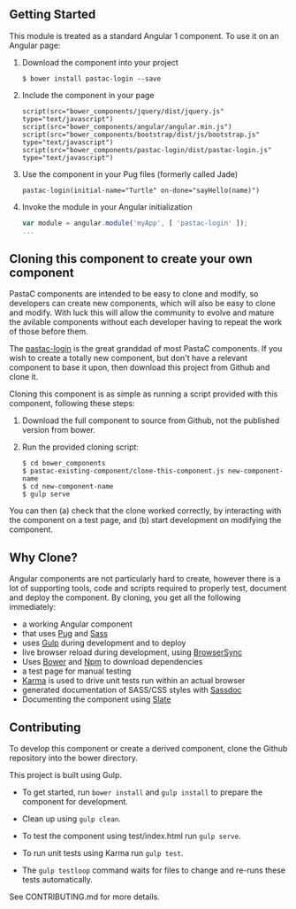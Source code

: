 ## Getting Started
This module is treated as a standard Angular 1 component. To use it on an Angular page:

1. Download the component into your project

    ```shell
    $ bower install pastac-login --save  
    ```

1. Include the component in your page

    ```pug
    script(src="bower_components/jquery/dist/jquery.js" type="text/javascript")  
    script(src="bower_components/angular/angular.min.js")  
    script(src="bower_components/bootstrap/dist/js/bootstrap.js" type="text/javascript")  
    script(src="bower_components/pastac-login/dist/pastac-login.js" type="text/javascript")  
    ```

1. Use the component in your Pug files (formerly called Jade)  

    ```pug
    pastac-login(initial-name="Turtle" on-done="sayHello(name)")  
    ```


1. Invoke the module in your Angular initialization

    ```javascript
    var module = angular.module('myApp', [ 'pastac-login' ]);  
    ...
    ```


## Cloning this component to create your own component
PastaC components are intended to be easy to clone and modify, so developers can create new components,
which will also be easy to clone and modify. With luck this will allow the community to evolve and
mature the avilable components without each developer having to repeat the work of those before them.

The [pastac-login](https://github.com/tooltwist/pastac-login) is the great granddad
of most PastaC components. If you wish to create a totally new component, but don't have a relevant
component to base it upon, then download this project from Github and clone it.

Cloning this component is as simple as running a script provided with this component, following these steps:

1. Download the full component to source from Github, not the published version from bower.

2. Run the provided cloning script:

    ```shell
    $ cd bower_components
    $ pastac-existing-component/clone-this-component.js new-component-name
    $ cd new-component-name
    $ gulp serve
    ```

You can then (a) check that the clone worked correctly, by interacting with the component on a test page,
and (b) start development on modifying the component.

## Why Clone?

Angular components are not particularly hard to create, however there is a lot of supporting tools, code
and scripts required to properly test, document and deploy the component. By cloning, you get all the
following immediately:

- a working Angular component
- that uses [Pug](https://pugjs.org) and [Sass](http://sass-lang.com/)
- uses [Gulp](gulpjs.com) during development and to deploy
- live browser reload during development, using [BrowserSync](https://browsersync.io/docs/gulp)
- Uses [Bower](https://bower.io/) and [Npm](https://www.npmjs.com) to download dependencies
- a test page for manual testing
- [Karma](https://karma-runner.github.io) is used to drive unit tests run within an actual browser
- generated documentation of SASS/CSS styles with [Sassdoc](sassdoc.com/)
- Documenting the component using [Slate](https://github.com/lord/slate)


## Contributing
To develop this component or create a derived component, clone the Github repository into the bower directory.

This project is built using Gulp.

- To get started, run `bower install` and `gulp install` to prepare the component for development.

- Clean up using `gulp clean`.
- To test the component using test/index.html run `gulp serve`.
- To run unit tests using Karma run `gulp test`.
- The `gulp testloop` command waits for files to change and re-runs these tests automatically.

See CONTRIBUTING.md for more details.
